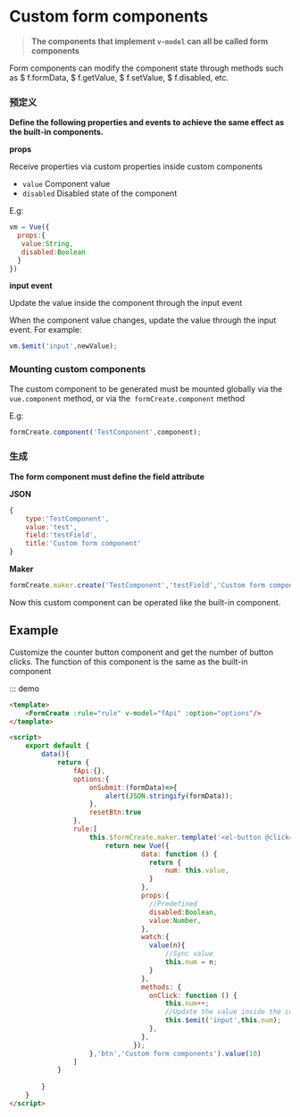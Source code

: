 # Custom form components

> **The components that implement `v-model` can all be called form components**


Form components can modify the component state through methods such as $ f.formData, $ f.getValue, $ f.setValue, $ f.disabled, etc.


### 预定义
**Define the following properties and events to achieve the same effect as the built-in components.**

**props**

Receive properties via custom properties inside custom components

- `value` Component value
- `disabled` Disabled state of the component


E.g:
```js
vm = Vue({
  props:{
   value:String,
   disabled:Boolean      
  }
})
```

**input event**

Update the value inside the component through the input event

When the component value changes, update the value through the input event. For example:
```js
vm.$emit('input',newValue);
```




### Mounting custom components

The custom component to be generated must be mounted globally via the `vue.component` method, or via the` formCreate.component` method

E.g:

```js
formCreate.component('TestComponent',component);
```


### 生成

**The form component must define the field attribute**

**JSON**
```js
{
    type:'TestComponent',
    value:'test',
    field:'testField',
    title:'Custom form component'
}
```

**Maker**

```js
formCreate.maker.create('TestComponent','testField','Custom form component').value('test')
```

Now this custom component can be operated like the built-in component.


## Example

Customize the counter button component and get the number of button clicks. The function of this component is the same as the built-in component

::: demo
```html
<template>
    <FormCreate :rule="rule" v-model="fApi" :option="options"/>
</template>

<script>
    export default {
        data(){
            return {
                fApi:{},
                options:{
                    onSubmit:(formData)=>{
                        alert(JSON.stringify(formData));
                    },
                    resetBtn:true
                },
                rule:[
                    this.$formCreate.maker.template('<el-button @click="onClick" long :disabled="disabled">counter-{{num}}</el-button>', function(){
                        return new Vue({
                                 data: function () {
                                   return {
                                       num: this.value,
                                   }
                                 },
                                 props:{
                                   //Predefined
                                   disabled:Boolean,
                                   value:Number,
                                 },
                                 watch:{
                                   value(n){
                                       //Sync value
                                       this.num = n;
                                   }
                                 },
                                 methods: {
                                   onClick: function () {
                                       this.num++;
                                       //Update the value inside the component
                                       this.$emit('input',this.num);
                                   },
                                 },
                               });
                    },'btn','Custom form components').value(10)
                ]
            }
            
        }
    }
</script>
```